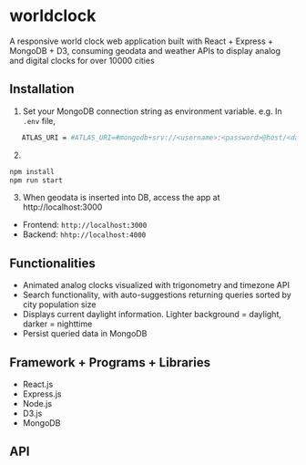 # worldclock

A responsive world clock web application built with React + Express + MongoDB + D3, consuming geodata and weather APIs to display analog and digital clocks for over 10000 cities

## Installation
1. Set your MongoDB connection string as environment variable.
e.g. In `.env` file,
```bash
   ATLAS_URI = #ATLAS_URI=#mongodb+srv://<username>:<password>@host/<database>?<options>
```

2. 
```bash
npm install
npm run start
```

3. When geodata is inserted into DB, access the app at http://localhost:3000

* Frontend: `http://localhost:3000`
* Backend: `hhtp://localhost:4000`

## Functionalities

* Animated analog clocks visualized with trigonometry and timezone API
* Search functionality, with auto-suggestions returning queries sorted by city population size
* Displays current daylight information. Lighter background = daylight, darker = nighttime
* Persist queried data in MongoDB

## Framework + Programs + Libraries

* React.js
* Express.js
* Node.js
* D3.js
* MongoDB

## API
